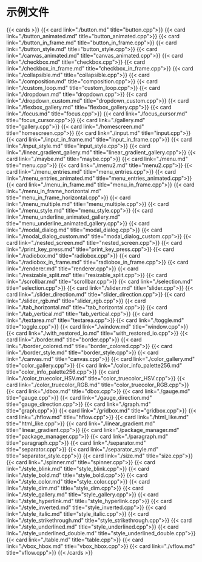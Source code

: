 # 示例文件

{{< cards >}}
    {{< card link="./button.md" title="button.cpp">}}
    {{< card link="./button_animated.md" title="button_animated.cpp">}}
    {{< card link="./button_in_frame.md" title="button_in_frame.cpp">}}
    {{< card link="./button_style.md" title="button_style.cpp">}}
    {{< card link="./canvas_animated.md" title="canvas_animated.cpp">}}
    {{< card link="./checkbox.md" title="checkbox.cpp">}}
    {{< card link="./checkbox_in_frame.md" title="checkbox_in_frame.cpp">}}
    {{< card link="./collapsible.md" title="collapsible.cpp">}}
    {{< card link="./composition.md" title="composition.cpp">}}
    {{< card link="./custom_loop.md" title="custom_loop.cpp">}}
    {{< card link="./dropdown.md" title="dropdown.cpp">}}
    {{< card link="./dropdown_custom.md" title="dropdown_custom.cpp">}}
    {{< card link="./flexbox_gallery.md" title="flexbox_gallery.cpp">}}
    {{< card link="./focus.md" title="focus.cpp">}}
    {{< card link="./focus_cursor.md" title="focus_cursor.cpp">}}
    {{< card link="./gallery.md" title="gallery.cpp">}}
    {{< card link="./homescreen.md" title="homescreen.cpp">}}
    {{< card link="./input.md" title="input.cpp">}}
    {{< card link="./input_in_frame.md" title="input_in_frame.cpp">}}
    {{< card link="./input_style.md" title="input_style.cpp">}}
    {{< card link="./linear_gradient_gallery.md" title="linear_gradient_gallery.cpp">}}
    {{< card link="./maybe.md" title="maybe.cpp">}}
    {{< card link="./menu.md" title="menu.cpp">}}
    {{< card link="./menu2.md" title="menu2.cpp">}}
    {{< card link="./menu_entries.md" title="menu_entries.cpp">}}
    {{< card link="./menu_entries_animated.md" title="menu_entries_animated.cpp">}}
    {{< card link="./menu_in_frame.md" title="menu_in_frame.cpp">}}
    {{< card link="./menu_in_frame_horizontal.md" title="menu_in_frame_horizontal.cpp">}}
    {{< card link="./menu_multiple.md" title="menu_multiple.cpp">}}
    {{< card link="./menu_style.md" title="menu_style.cpp">}}
    {{< card link="./menu_underline_animated_gallery.md" title="menu_underline_animated_gallery.cpp">}}
    {{< card link="./modal_dialog.md" title="modal_dialog.cpp">}}
    {{< card link="./modal_dialog_custom.md" title="modal_dialog_custom.cpp">}}
    {{< card link="./nested_screen.md" title="nested_screen.cpp">}}
    {{< card link="./print_key_press.md" title="print_key_press.cpp">}}
    {{< card link="./radiobox.md" title="radiobox.cpp">}}
    {{< card link="./radiobox_in_frame.md" title="radiobox_in_frame.cpp">}}
    {{< card link="./renderer.md" title="renderer.cpp">}}
    {{< card link="./resizable_split.md" title="resizable_split.cpp">}}
    {{< card link="./scrollbar.md" title="scrollbar.cpp">}}
    {{< card link="./selection.md" title="selection.cpp">}}
    {{< card link="./slider.md" title="slider.cpp">}}
    {{< card link="./slider_direction.md" title="slider_direction.cpp">}}
    {{< card link="./slider_rgb.md" title="slider_rgb.cpp">}}
    {{< card link="./tab_horizontal.md" title="tab_horizontal.cpp">}}
    {{< card link="./tab_vertical.md" title="tab_vertical.cpp">}}
    {{< card link="./textarea.md" title="textarea.cpp">}}
    {{< card link="./toggle.md" title="toggle.cpp">}}
    {{< card link="./window.md" title="window.cpp">}}
    {{< card link="./with_restored_io.md" title="with_restored_io.cpp">}}
    {{< card link="./border.md" title="border.cpp">}}
    {{< card link="./border_colored.md" title="border_colored.cpp">}}
    {{< card link="./border_style.md" title="border_style.cpp">}}
    {{< card link="./canvas.md" title="canvas.cpp">}}
    {{< card link="./color_gallery.md" title="color_gallery.cpp">}}
    {{< card link="./color_info_palette256.md" title="color_info_palette256.cpp">}}
    {{< card link="./color_truecolor_HSV.md" title="color_truecolor_HSV.cpp">}}
    {{< card link="./color_truecolor_RGB.md" title="color_truecolor_RGB.cpp">}}
    {{< card link="./dbox.md" title="dbox.cpp">}}
    {{< card link="./gauge.md" title="gauge.cpp">}}
    {{< card link="./gauge_direction.md" title="gauge_direction.cpp">}}
    {{< card link="./graph.md" title="graph.cpp">}}
    {{< card link="./gridbox.md" title="gridbox.cpp">}}
    {{< card link="./hflow.md" title="hflow.cpp">}}
    {{< card link="./html_like.md" title="html_like.cpp">}}
    {{< card link="./linear_gradient.md" title="linear_gradient.cpp">}}
    {{< card link="./package_manager.md" title="package_manager.cpp">}}
    {{< card link="./paragraph.md" title="paragraph.cpp">}}
    {{< card link="./separator.md" title="separator.cpp">}}
    {{< card link="./separator_style.md" title="separator_style.cpp">}}
    {{< card link="./size.md" title="size.cpp">}}
    {{< card link="./spinner.md" title="spinner.cpp">}}
    {{< card link="./style_blink.md" title="style_blink.cpp">}}
    {{< card link="./style_bold.md" title="style_bold.cpp">}}
    {{< card link="./style_color.md" title="style_color.cpp">}}
    {{< card link="./style_dim.md" title="style_dim.cpp">}}
    {{< card link="./style_gallery.md" title="style_gallery.cpp">}}
    {{< card link="./style_hyperlink.md" title="style_hyperlink.cpp">}}
    {{< card link="./style_inverted.md" title="style_inverted.cpp">}}
    {{< card link="./style_italic.md" title="style_italic.cpp">}}
    {{< card link="./style_strikethrough.md" title="style_strikethrough.cpp">}}
    {{< card link="./style_underlined.md" title="style_underlined.cpp">}}
    {{< card link="./style_underlined_double.md" title="style_underlined_double.cpp">}}
    {{< card link="./table.md" title="table.cpp">}}
    {{< card link="./vbox_hbox.md" title="vbox_hbox.cpp">}}
    {{< card link="./vflow.md" title="vflow.cpp">}}
{{< /cards >}}